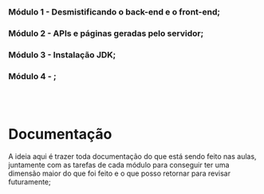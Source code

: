 <h3>Módulo 1 - Desmistificando o back-end e o front-end; </h3>
<h3>Módulo 2 - APIs e páginas geradas pelo servidor; </h3>
<h3>Módulo 3 - Instalação JDK; </h3>
<h3>Módulo 4 - ; </h3>







<br> <br>
<h1> Documentação </h1>
<p> A ideia aqui é trazer toda documentação do que está sendo feito nas aulas, juntamente com as tarefas de cada módulo para conseguir ter uma dimensão maior do que foi feito e o que posso retornar para revisar futuramente; </p> 




